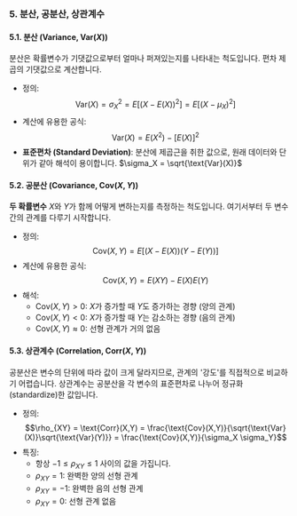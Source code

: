 ### 5. 분산, 공분산, 상관계수

#### 5.1. 분산 (Variance, $\text{Var}(X)$)

분산은 확률변수가 기댓값으로부터 얼마나 퍼져있는지를 나타내는 척도입니다. 편차 제곱의 기댓값으로 계산합니다.

* 정의:
    $$\text{Var}(X) = \sigma^2_X = E[(X - E(X))^2] = E[(X - \mu_X)^2]$$
* 계산에 유용한 공식:
    $$\text{Var}(X) = E(X^2) - [E(X)]^2$$
* **표준편차 (Standard Deviation)**: 분산에 제곱근을 취한 값으로, 원래 데이터와 단위가 같아 해석이 용이합니다. $\sigma_X = \sqrt{\text{Var}(X)}$

#### 5.2. 공분산 (Covariance, $\text{Cov}(X,Y)$)

**두 확률변수** $X$와 $Y$가 함께 어떻게 변하는지를 측정하는 척도입니다. 여기서부터 두 변수 간의 관계를 다루기 시작합니다.

* 정의:
    $$\text{Cov}(X, Y) = E[(X - E(X))(Y - E(Y))]$$
* 계산에 유용한 공식:
    $$\text{Cov}(X, Y) = E(XY) - E(X)E(Y)$$
* 해석:
    * $\text{Cov}(X,Y) > 0$: $X$가 증가할 때 $Y$도 증가하는 경향 (양의 관계)
    * $\text{Cov}(X,Y) < 0$: $X$가 증가할 때 $Y$는 감소하는 경향 (음의 관계)
    * $\text{Cov}(X,Y) \approx 0$: 선형 관계가 거의 없음

#### 5.3. 상관계수 (Correlation, $\text{Corr}(X,Y)$)

공분산은 변수의 단위에 따라 값이 크게 달라지므로, 관계의 '강도'를 직접적으로 비교하기 어렵습니다. 상관계수는 공분산을 각 변수의 표준편차로 나누어 정규화(standardize)한 값입니다.

* 정의:
    $$\rho_{XY} = \text{Corr}(X,Y) = \frac{\text{Cov}(X,Y)}{\sqrt{\text{Var}(X)}\sqrt{\text{Var}(Y)}} = \frac{\text{Cov}(X,Y)}{\sigma_X \sigma_Y}$$
* 특징:
    * 항상 $-1 \le \rho_{XY} \le 1$ 사이의 값을 가집니다.
    * $\rho_{XY} = 1$: 완벽한 양의 선형 관계
    * $\rho_{XY} = -1$: 완벽한 음의 선형 관계
    * $\rho_{XY} = 0$: 선형 관계 없음

